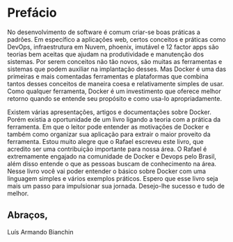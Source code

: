 # Prefácio

No desenvolvimento de software é comum criar-se boas práticas a padrões.
Em específico a aplicações web, certos conceitos e práticas como DevOps, infraestrutura em Nuvem, phoenix, imutável e 12 factor apps são teorias bem aceitas que ajudam na produtividade e manutenção dos sistemas. Por serem conceitos não tão novos, são muitas as ferramentas e sistemas que podem auxiliar na implantação desses. Mas Docker é uma das primeiras e mais comentadas ferramentas e plataformas que combina tantos desses conceitos de maneira coesa e relativamente simples de usar.
Como qualquer ferramenta, Docker é um investimento que oferece melhor retorno quando se entende seu propósito e como usa-lo apropriadamente.

Existem várias apresentações, artigos e documentações sobre Docker. Porém existia a oportunidade de um livro ligando a teoria com a prática da ferramenta. Em que o leitor pode entender as motivações de Docker e também como organizar sua aplicação para extrair o maior proveito da ferramenta.
Estou muito alegre que o Rafael escreveu este livro, que acredito ser uma contribuição importante para nossa área.
O Rafael é extremamente engajado na comunidade de Docker e Devops pelo Brasil, além disso entende o que as pessoas buscam de conhecimento na área.
Nesse livro você vai poder entender o básico sobre Docker com uma linguagem simples e vários exemplos práticos.
Espero que esse livro seja mais um passo para impulsionar sua jornada. Desejo-lhe sucesso e tudo de melhor.


Abraços,
---
Luís Armando Bianchin
